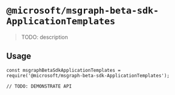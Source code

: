 # `@microsoft/msgraph-beta-sdk-ApplicationTemplates`

> TODO: description

## Usage

```
const msgraphBetaSdkApplicationTemplates = require('@microsoft/msgraph-beta-sdk-ApplicationTemplates');

// TODO: DEMONSTRATE API
```
